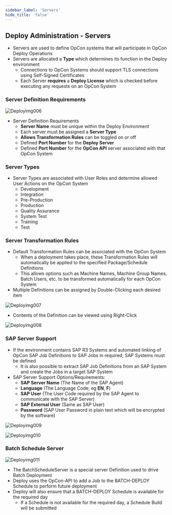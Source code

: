 ```yaml
---
sidebar_label: 'Servers'
hide_title: 'false'
---
```


## Deploy Administration - Servers

* Servers are used to define OpCon systems that will participate in OpCon Deploy Operations
* Servers are allocated a **Type** which determines its function in the Deploy environment
  * Connections to OpCon Systems should support TLS connections using Self-Signed Certificates
  * Each Server **requires** a **Deploy License** which is checked before executing any requests on an OpCon System

### Server Definition Requirements

![Deployimg006](../static/imgdeploy/Deployimg006.png)

* Server Definition Requirements
  * **Server Name** must be unique within the Deploy Environment
  * Each server must be assigned a **Server Type**
  * **Allows Transformation Rules** can be toggled on or off
  * Defined **Port Number** for the **Deploy Server** 
  * Defined **Port Number** for the **OpCon API** server associated with that OpCon System

### Server Types

* Server Types are associated with User Roles and determine allowed User Actions on the OpCon System
  * Development
  * Integration
  * Pre-Production
  * Production
  * Quality Assurance
  * System Test
  * Training
  * Test

### Server Transformation Rules

* Default Transformation Rules can be associated with the OpCon System
  * When a deployment takes place, these Transformation Rules will automatically be applied to the specified Package/Schedule Definitions
  * This allows options such as Machine Names, Machine Group Names, Batch Users, etc. to be transformed automatically for each OpCon System
* Multiple Definitions can be assigned by Double-Clicking each desired item

![Deployimg007](../static/imgdeploy/Deployimg007.png)

* Contents of the Definition can be viewed using Right-Click

![Deployimg008](../static/imgdeploy/Deployimg008.png)

### SAP Server Support

* If the environment contains SAP R3 Systems and automated linking of OpCon SAP Job Definitions to SAP Jobs in required, SAP Systems must be defined
  * It is also possible to extract SAP Job Definitions from an SAP System and create the Jobs in a target SAP System
* SAP Server Support Options/Requirements:
  * **SAP Server Name** (The Name of the SAP Agent)
  * **Language** (The Language Code; eg **EN**, **F**)
  * **SAP User** (The User Code required by the SAP Agent to communicate with the SAP Server)
  * **SAP External User** (Same as SAP User)
  * **Password** (SAP User Password in plain text which will be encrypted by the software)

![Deployimg009](../static/imgdeploy/Deployimg009.png)

![Deployimg010](../static/imgdeploy/Deployimg010.png)

### Batch Schedule Server

![Deployimg011](../static/imgdeploy/Deployimg011.png)

* The BatchScheduleServer is a special server Definition used to drive Batch Deployment
* Deploy uses the OpCon-API to add a Job to the BATCH-DEPLOY Schedule to perform future deployment
* Deploy will also ensure that a BATCH-DEPLOY Schedule is available for the required day
  * If a Schedule is not available for the required day, a Schedule Build will be submitted